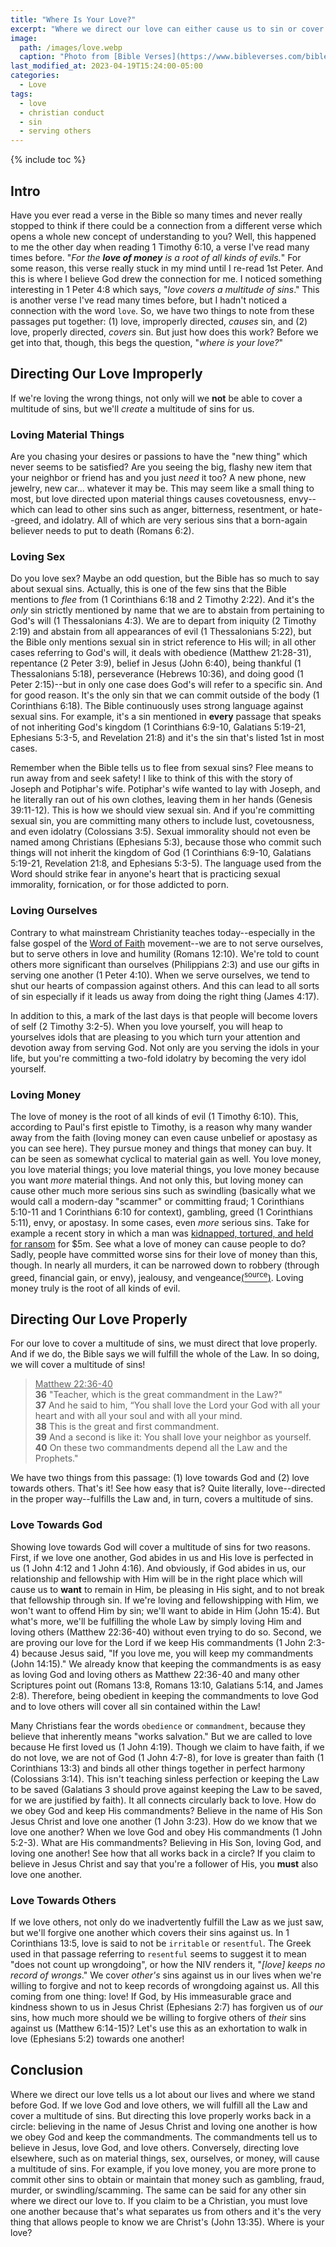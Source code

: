 ```yaml
---
title: "Where Is Your Love?"
excerpt: "Where we direct our love can either cause us to sin or cover our sin."
image: 
  path: /images/love.webp
  caption: "Photo from [Bible Verses](https://www.bibleverses.com/bible-verses-about-gods-love/)"
last_modified_at: 2023-04-19T15:24:00-05:00
categories:
  - Love
tags: 
  - love
  - christian conduct
  - sin
  - serving others
---
```


{% include toc %}

## Intro
Have you ever read a verse in the Bible so many times and never really stopped to think if there could be a connection from a different verse which opens a whole new concept of understanding to you? Well, this happened to me the other day when reading 1 Timothy 6:10, a verse I've read many times before. "*For the **love of money** is a root of all kinds of evils.*" For some reason, this verse really stuck in my mind until I re-read 1st Peter. And this is where I believe God drew the connection for me. I noticed something interesting in 1 Peter 4:8 which says, "*love covers a multitude of sins*." This is another verse I've read many times before, but I hadn't noticed a connection with the word `love`. So, we have two things to note from these passages put together: (1) love, improperly directed, *causes* sin, and (2) love, properly directed, *covers* sin. But just how does this work? Before we get into that, though, this begs the question, "*where is your love?*" 

## Directing Our Love Improperly
If we're loving the wrong things, not only will we **not** be able to cover a multitude of sins, but we'll *create* a multitude of sins for us. 

### Loving Material Things
Are you chasing your desires or passions to have the "new thing" which never seems to be satisfied? Are you seeing the big, flashy new item that your neighbor or friend has and you just *need* it too? A new phone, new jewelry, new car... whatever it may be. This may seem like a small thing to most, but love directed upon material things causes covetousness, envy--which can lead to other sins such as anger, bitterness, resentment, or hate--greed, and idolatry. All of which are very serious sins that a born-again believer needs to put to death (Romans 6:2). 

### Loving Sex
Do you love sex? Maybe an odd question, but the Bible has so much to say about sexual sins. Actually, this is one of the few sins that the Bible mentions to *flee* from (1 Corinthians 6:18 and 2 Timothy 2:22). And it's the *only* sin strictly mentioned by name that we are to abstain from pertaining to God's will (1 Thessalonians 4:3). We are to depart from iniquity (2 Timothy 2:19) and abstain from all appearances of evil (1 Thessalonians 5:22), but the Bible only mentions sexual sin in strict reference to His will; in all other cases referring to God's will, it deals with obedience (Matthew 21:28-31), repentance (2 Peter 3:9), belief in Jesus (John 6:40), being thankful (1 Thessalonians 5:18), perseverance (Hebrews 10:36), and doing good (1 Peter 2:15)--but in only one case does God's will refer to a specific sin. And for good reason. It's the only sin that we can commit outside of the body (1 Corinthians 6:18). The Bible continuously uses strong language against sexual sins. For example, it's a sin mentioned in **every** passage that speaks of not inheriting God's kingdom (1 Corinthians 6:9-10, Galatians 5:19-21, Ephesians 5:3-5, and Revelation 21:8) and it's the sin that's listed 1st in most cases. 

Remember when the Bible tells us to flee from sexual sins? Flee means to run away from and seek safety! I like to think of this with the story of Joseph and Potiphar's wife. Potiphar's wife wanted to lay with Joseph, and he literally ran out of his own clothes, leaving them in her hands (Genesis 39:11-12). This is how we should view sexual sin. And if you're committing sexual sin, you are committing many others to include lust, covetousness, and even idolatry (Colossians 3:5). Sexual immorality should not even be named among Christians (Ephesians 5:3), because those who commit such things will not inherit the kingdom of God (1 Corinthians 6:9-10, Galatians 5:19-21, Revelation 21:8, and Ephesians 5:3-5). The language used from the Word should strike fear in anyone's heart that is practicing sexual immorality, fornication, or for those addicted to porn.

### Loving Ourselves
Contrary to what mainstream Christianity teaches today--especially in the false gospel of the [Word of Faith](https://www.gotquestions.org/Word-Faith.html) movement--we are to not serve ourselves, but to serve others in love and humility (Romans 12:10). We're told to count others more significant than ourselves (Philippians 2:3) and use our gifts in serving one another (1 Peter 4:10). When we serve ourselves, we tend to shut our hearts of compassion against others. And this can lead to all sorts of sin especially if it leads us away from doing the right thing (James 4:17).

In addition to this, a mark of the last days is that people will become lovers of self (2 Timothy 3:2-5). When you love yourself, you will heap to yourselves idols that are pleasing to you which turn your attention and devotion away from serving God. Not only are you serving the idols in your life, but you're committing a two-fold idolatry by becoming the very idol yourself. 

### Loving Money
The love of money is the root of all kinds of evil (1 Timothy 6:10). This, according to Paul's first epistle to Timothy, is a reason why many wander away from the faith (loving money can even cause unbelief or apostasy as you can see here). They pursue money and things that money can buy. It can be seen as somewhat cyclical to material gain as well. You love money, you love material things; you love material things, you love money because you want *more* material things. And not only this, but loving money can cause other much more serious sins such as swindling (basically what we would call a modern-day "scammer" or committing fraud; 1 Corinthians 5:10-11 and 1 Corinthians 6:10 for context), gambling, greed (1 Corinthians 5:11), envy, or apostasy. In some cases, even *more* serious sins. Take for example a recent story in which a man was [kidnapped, tortured, and held for ransom](https://www.dailymail.co.uk/news/article-11865165/Belmore-kidnapping-inside-story-Peter-Vuong-bed-influencer-Angel-Bowyer.html) for $5m. See what a love of money can cause people to do? Sadly, people have committed worse sins for their love of money than this, though. In nearly all murders, it can be narrowed down to robbery (through greed, financial gain, or envy), jealousy, and vengeance[(<sup>source</sup>)](https://www.thecrimson.com/article/1932/3/11/robbery-jealousy-vengeance-are-causes-of/#:~:text=Robbery%2C%20jealousy%2C%20and%20vengeance%20are,all%20murders%2C%20according%20to%20Dr.). Loving money truly is the root of all kinds of evil.

## Directing Our Love Properly
For our love to cover a multitude of sins, we must direct that love properly. And if we do, the Bible says we will fulfill the whole of the Law. In so doing, we will cover a multitude of sins!

> <u>Matthew 22:36-40</u><br>
> **36** "Teacher, which is the great commandment in the Law?"<br> 
> **37** And he said to him, “You shall love the Lord your God with all your heart and with all your soul and with all your mind.<br> 
> **38** This is the great and first commandment.<br> 
> **39** And a second is like it: You shall love your neighbor as yourself.<br> 
> **40** On these two commandments depend all the Law and the Prophets."

We have two things from this passage: (1) love towards God and (2) love towards others. That's it! See how easy that is? Quite literally, love--directed in the proper way--fulfills the Law and, in turn, covers a multitude of sins.

### Love Towards God
Showing love towards God will cover a multitude of sins for two reasons. First, if we love one another, God abides in us and His love is perfected in us (1 John 4:12 and 1 John 4:16). And obviously, if God abides in us, our relationship and fellowship with Him will be in the right place which will cause us to **want** to remain in Him, be pleasing in His sight, and to not break that fellowship through sin. If we're loving and fellowshipping with Him, we won't want to offend Him by sin; we'll want to abide in Him (John 15:4). But what's more, we'll be fulfilling the whole Law by simply loving Him and loving others (Matthew 22:36-40) without even trying to do so. Second, we are proving our love for the Lord if we keep His commandments (1 John 2:3-4) because Jesus said, "If you love me, you will keep my commandments (John 14:15)." We already know that keeping the commandments is as easy as loving God and loving others as Matthew 22:36-40 and many other Scriptures point out (Romans 13:8, Romans 13:10, Galatians 5:14, and James 2:8). Therefore, being obedient in keeping the commandments to love God and to love others will cover all sin contained within the Law! 

Many Christians fear the words `obedience` or `commandment`, because they believe that inherently means "works salvation." But we are called to love because He first loved us (1 John 4:19). Though we claim to have faith, if we do not love, we are not of God (1 John 4:7-8), for love is greater than faith (1 Corinthians 13:3) and binds all other things together in perfect harmony (Colossians 3:14). This isn't teaching sinless perfection or keeping the Law to be saved (Galatians 3 should prove against keeping the Law to be saved, for we are justified by faith). It all connects circularly back to love. How do we obey God and keep His commandments? Believe in the name of His Son Jesus Christ and love one another (1 John 3:23). How do we know that we love one another? When we love God and obey His commandments (1 John 5:2-3). What are His commandments? Believing in His Son, loving God, and loving one another! See how that all works back in a circle? If you claim to believe in Jesus Christ and say that you're a follower of His, you **must** also love one another.

### Love Towards Others
If we love others, not only do we inadvertently fulfill the Law as we just saw, but we'll forgive one another which covers their sins against us. In 1 Corinthians 13:5, love is said to not be `irritable` or `resentful`. The Greek used in that passage referring to `resentful` seems to suggest it to mean "does not count up wrongdoing", or how the NIV renders it, "*[love] keeps no record of wrongs*." We cover *other's* sins against us in our lives when we're willing to forgive and not to keep records of wrongdoing against us. All this coming from one thing: love! If God, by His immeasurable grace and kindness shown to us in Jesus Christ (Ephesians 2:7) has forgiven us of *our* sins, how much more should we be willing to forgive others of *their* sins against us (Matthew 6:14-15)? Let's use this as an exhortation to walk in love (Ephesians 5:2) towards one another! 
 
## Conclusion
Where we direct our love tells us a lot about our lives and where we stand before God. If we love God and love others, we will fulfill all the Law and cover a multitude of sins. But directing this love properly works back in a circle: believing in the name of Jesus Christ and loving one another is how we obey God and keep the commandments. The commandments tell us to believe in Jesus, love God, and love others. Conversely, directing love elsewhere, such as on material things, sex, ourselves, or money, will cause a multitude of sins. For example, if you love money, you are more prone to commit other sins to obtain or maintain that money such as gambling, fraud, murder, or swindling/scamming. The same can be said for any other sin where we direct our love to. If you claim to be a Christian, you must love one another because that's what separates us from others and it's the very thing that allows people to know we are Christ's (John 13:35). Where is your love?

<script src='https://www.blueletterbible.org/assets-v3/scripts/blbToolTip/BLB_ScriptTagger-min.js' type='text/javascript'></script>
<script type='text/javascript'>
BLB.Tagger.Translation = 'ESV';
BLB.Tagger.HyperLinks = 'all'; // 'all', 'none', 'hover'
BLB.Tagger.HideTanslationAbbrev = false;
BLB.Tagger.TargetNewWindow = true;
BLB.Tagger.Style = 'par'; // 'line' or 'par'
BLB.Tagger.NoSearchTagNames = ''; // HTML element list
BLB.Tagger.NoSearchClassNames = 'noTag doNotTag'; // CSS class list
</script>
